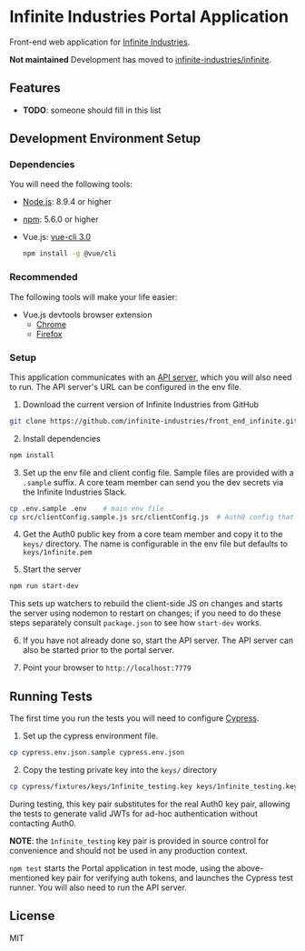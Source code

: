 # Infinite Industries Portal Application

Front-end web application for [Infinite Industries](https://infinite.industries).

**Not maintained** Development has moved to [infinite-industries/infinite](https://github.com/infinite-industries/infinite).

## Features

- **TODO**: someone should fill in this list

## Development Environment Setup

### Dependencies

You will need the following tools:

- [Node.js](https://nodejs.org/en/): 8.9.4 or higher
- [npm](https://www.npmjs.com/get-npm): 5.6.0 or higher
- Vue.js: [vue-cli 3.0](https://github.com/vuejs/vue-cli)

  ```bash
  npm install -g @vue/cli
  ```

### Recommended

The following tools will make your life easier:

- Vue.js devtools browser extension
  - [Chrome](https://chrome.google.com/webstore/detail/vuejs-devtools/nhdogjmejiglipccpnnnanhbledajbpd)
  - [Firefox](https://addons.mozilla.org/en-US/firefox/addon/vue-js-devtools/)

### Setup

This application communicates with an [API server](https://github.com/infinite-industries/infinite), which you will also need to run. The API server's URL can be configured in the env file.

1. Download the current version of Infinite Industries from GitHub

  ```bash
  git clone https://github.com/infinite-industries/front_end_infinite.git
  ```

2. Install dependencies

  ```bash
  npm install
  ```

3. Set up the env file and client config file. Sample files are provided with a `.sample` suffix. A core team member can send you the dev secrets via the Infinite Industries Slack.

 ```bash
 cp .env.sample .env    # main env file
 cp src/clientConfig.sample.js src/clientConfig.js  # Auth0 config that needs to be included in the JS bundle
 ```

4. Get the Auth0 public key from a core team member and copy it to the `keys/` directory. The name is configurable in the env file but defaults to `keys/1nfinite.pem`

5. Start the server

  ```bash
  npm run start-dev
  ```

  This sets up watchers to rebuild the client-side JS on changes and starts the server using nodemon to restart on changes; if you need to do these steps separately consult `package.json` to see how `start-dev` works.

6. If you have not already done so, start the API server. The API server can also be started prior to the portal server.

7. Point your browser to `http://localhost:7779`

## Running Tests

The first time you run the tests you will need to configure [Cypress](https://cypress.io).

1. Set up the cypress environment file.

  ```bash
  cp cypress.env.json.sample cypress.env.json
  ```

2. Copy the testing private key into the `keys/` directory

  ```bash
  cp cypress/fixtures/keys/1nfinite_testing.key keys/1nfinite_testing.key
  ```

During testing, this key pair substitutes for the real Auth0 key pair, allowing the tests to generate valid JWTs for ad-hoc authentication without contacting Auth0.

**NOTE**: the `1nfinite_testing` key pair is provided in source control for convenience and should not be used in any production context.

`npm test` starts the Portal application in test mode, using the above-mentioned key pair for verifying auth tokens, and launches the Cypress test runner. You will also need to run the API server.

## License

MIT
